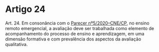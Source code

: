 # Artigo 24

Art. 24. Em consonância com o [Parecer nº5/2020–CNE/CP](http://portal.mec.gov.br/index.php?option=com_docman&view=download&alias=145011-pcp005-20&category_slug=marco-2020-pdf&Itemid=30192), no ensino remoto emergencial, a avaliação deve ser
trabalhada como elemento de acompanhamento do processo de ensino e aprendizagem, em uma dimensão
formativa e com prevalência dos aspectos da avaliação qualitativa.


